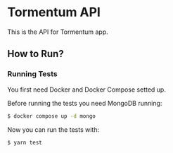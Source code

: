 # Tormentum API

This is the API for Tormentum app.

## How to Run?

### Running Tests

You first need Docker and Docker Compose setted up.

Before running the tests you need MongoDB running:

```bash
$ docker compose up -d mongo
```

Now you can run the tests with:

```bash
$ yarn test
```

